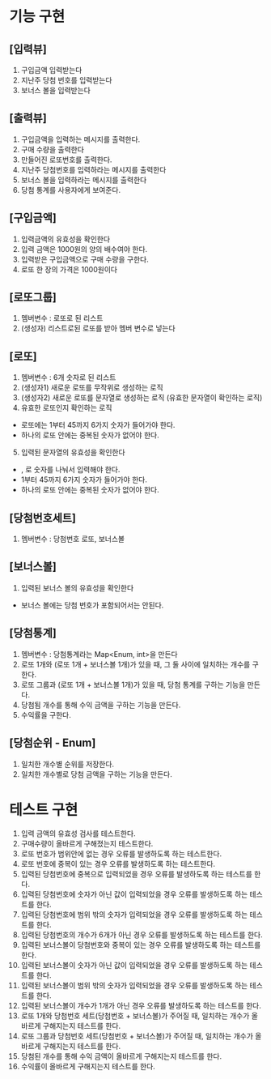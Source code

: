 # 기능 구현

## [입력뷰]
1) 구입금액 입력받는다
2) 지난주 당첨 번호를 입력받는다
3) 보너스 볼을 입력받는다

## [출력뷰]
1) 구입금액을 입력하는 메시지를 출력한다.
2) 구매 수량을 출력한다
3) 만들어진 로또번호를 출력한다.
4) 지난주 당첨번호를 입력하라는 메시지를 출력한다
5) 보너스 볼을 입력하라는 메시지를 출력한다
6) 당첨 통계를 사용자에게 보여준다.

## [구입금액]
1) 입력금액의 유효성을 확인한다
2) 입력 금액은 1000원의 양의 배수여야 한다.
3) 입력받은 구입금액으로 구매 수량을 구한다.
4) 로또 한 장의 가격은 1000원이다

## [로또그룹]
1) 멤버변수 : 로또로 된 리스트
2) (생성자) 리스트로된 로또를 받아 멤버 변수로 넣는다

## [로또]
1) 멤버변수 : 6개 숫자로 된 리스트
2) (생성자1) 새로운 로또를 무작위로 생성하는 로직
3) (생성자2) 새로운 로또를 문자열로 생성하는 로직 (유효한 문자열이 확인하는 로직)
4) 유효한 로또인지 확인하는 로직
 - 로또에는 1부터 45까지 6가지 숫자가 들어가야 한다.
 - 하나의 로또 안에는 중복된 숫자가 없어야 한다.
5) 입력된 문자열의 유효성을 확인한다
 - , 로 숫자를 나눠서 입력해야 한다.
 - 1부터 45까지 6가지 숫자가 들어가야 한다.
 - 하나의 로또 안에는 중복된 숫자가 없어야 한다.

## [당첨번호세트]
1) 멤버변수 : 당첨번호 로또, 보너스볼

## [보너스볼]
1) 입력된 보너스 볼의 유효성을 확인한다
 - 보너스 볼에는 당첨 번호가 포함되어서는 안된다.

## [당첨통계]
1) 멤버변수 : 당첨통계라는 Map<Enum, int>을 만든다
2) 로또 1개와 (로또 1개 + 보너스볼 1개)가 있을 때, 그 둘 사이에 일치하는 개수를 구한다.
3) 로또 그룹과 (로또 1개 + 보너스볼 1개)가 있을 때, 당첨 통계를 구하는 기능을 만든다.
4) 당첨됨 개수를 통해 수익 금액을 구하는 기능을 만든다.
5) 수익률을 구한다.

## [당첨순위 - Enum]
1) 일치한 개수별 순위를 저장한다.
2) 일치한 개수별로 당첨 금액을 구하는 기능을 만든다.


# 테스트 구현

1) 입력 금액의 유효성 검사를 테스트한다.
2) 구매수량이 올바르게 구해졌는지 테스트한다.
3) 로또 번호가 범위안에 없는 경우 오류를 발생하도록 하는 테스트한다.
4) 로또 번호에 중복이 있는 경우 오류를 발생하도록 하는 테스트한다.
5) 입력된 당첨번호에 중복으로 입력되었을 경우 오류를 발생하도록 하는 테스트를 한다.
6) 입력된 당첨번호에 숫자가 아닌 값이 입력되었을 경우 오류를 발생하도록 하는 테스트를 한다.
7) 입력된 당첨번호에 범위 밖의 숫자가 입력되었을 경우 오류를 발생하도록 하는 테스트를 한다.
8) 입력된 당첨번호의 개수가 6개가 아닌 경우 오류를 발생하도록 하는 테스트를 한다.
9) 입력된 보너스볼이 당첨번호와 중복이 있는 경우 오류를 발생하도록 하는 테스트를 한다.
10) 입력된 보너스볼이 숫자가 아닌 값이 입력되었을 경우 오류를 발생하도록 하는 테스트를 한다.
11) 입력된 보너스볼이 범위 밖의 숫자가 입력되었을 경우 오류를 발생하도록 하는 테스트를 한다.
12) 입력된 보너스볼이 개수가 1개가 아닌 경우 오류를 발생하도록 하는 테스트를 한다.
13) 로또 1개와 당첨번호 세트(당첨번호 + 보너스볼)가 주어질 때, 일치하는 개수가 올바르게 구해지는지 테스트를 한다.
14) 로또 그룹과 당첨번호 세트(당첨번호 + 보너스볼)가 주어질 때, 일치하는 개수가 올바르게 구해지는지 테스트를 한다.
15) 당첨된 개수를 통해 수익 금액이 올바르게 구해지는지 테스트를 한다.
16) 수익률이 올바르게 구해지는지 테스트를 한다.
